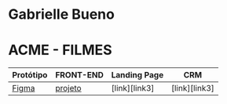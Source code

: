 # Gabrielle Bueno

# ACME - FILMES

Protótipo | FRONT-END | Landing Page | CRM
----------|-----------|--------------|-----
[Figma][link1] | [projeto][link2] | [link][link3] | [link][link3] 


[link1]: [https://www.figma.com/file/EuecfEkI8BFCzR4eRJIbb6/lima-2022-strange-youtube](https://www.figma.com/file/fAo0GAotVTQbEWz8cbPM2K/Acme_Filmes?type=design&node-id=1-40&mode=design&t=zTydPMd46FZ4SYw2-0)https://www.figma.com/file/fAo0GAotVTQbEWz8cbPM2K/Acme_Filmes?type=design&node-id=1-40&mode=design&t=zTydPMd46FZ4SYw2-0

[link2]: 
[link3]: 
